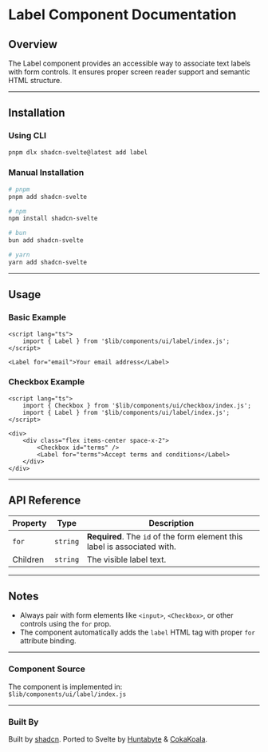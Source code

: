 # Label Component Documentation

## Overview

The Label component provides an accessible way to associate text labels with form controls. It ensures proper screen reader support and semantic HTML structure.

---

## Installation

### Using CLI

```bash
pnpm dlx shadcn-svelte@latest add label
```

### Manual Installation

```bash
# pnpm
pnpm add shadcn-svelte

# npm
npm install shadcn-svelte

# bun
bun add shadcn-svelte

# yarn
yarn add shadcn-svelte
```

---

## Usage

### Basic Example

```svelte
<script lang="ts">
	import { Label } from '$lib/components/ui/label/index.js';
</script>

<Label for="email">Your email address</Label>
```

### Checkbox Example

```svelte
<script lang="ts">
	import { Checkbox } from '$lib/components/ui/checkbox/index.js';
	import { Label } from '$lib/components/ui/label/index.js';
</script>

<div>
	<div class="flex items-center space-x-2">
		<Checkbox id="terms" />
		<Label for="terms">Accept terms and conditions</Label>
	</div>
</div>
```

---

## API Reference

| Property | Type     | Description                                                               |
| -------- | -------- | ------------------------------------------------------------------------- |
| `for`    | `string` | **Required**. The `id` of the form element this label is associated with. |
| Children | `string` | The visible label text.                                                   |

---

## Notes

- Always pair with form elements like `<input>`, `<Checkbox>`, or other controls using the `for` prop.
- The component automatically adds the `label` HTML tag with proper `for` attribute binding.

---

### Component Source

The component is implemented in:  
`$lib/components/ui/label/index.js`

---

### Built By

Built by [shadcn](https://shadcn.com). Ported to Svelte by [Huntabyte](https://github.com/Huntabyte) & [CokaKoala](https://github.com/CokaKoala).
